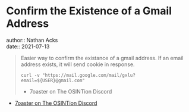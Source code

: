 # Confirm the Existence of a Gmail Address

author:: Nathan Acks  
date:: 2021-07-13

> Easier way to confirm the existance of a gmail address. If an email address exists, it will send cookie in response.
> 
> `curl -v "https://mail.google.com/mail/gxlu?email=${USER}@gmail.com"`
> 
> - 7oaster on The OSINTion Discord

* [7oaster on The OSINTion Discord](https://discord.com/channels/713982578692194389/756722804535066626/858536063769509889)
